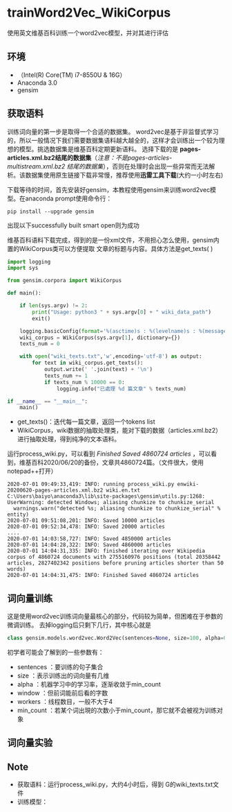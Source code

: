 # trainWord2Vec_WikiCorpus
使用英文维基百科训练一个word2vec模型，并对其进行评估
## 环境
- （Intel(R) Core(TM) i7-8550U & 16G）
- Anaconda 3.0
- gensim

## 获取语料


训练词向量的第一步是取得一个合适的数据集。
word2vec是基于非监督式学习的，所以一般情况下我们需要数据集语料越大越全的，这样才会训练出一个较为理想的模型。挑选数据集是维基百科定期更新语料。
选择下载的是
**pages-articles.xml.bz2结尾的数据集**（*注意：不是pages-articles-multistream.xml.bz2 结尾的数据集*），否则在处理时会出现一些异常而无法解析。该数据集使用原生链接下载非常慢，推荐使用**迅雷工具下载**(大约一小时左右)

下载等待的时间，首先安装好gensim，本教程使用gensim来训练word2vec模型。在anaconda prompt使用命令行：
```
pip install --upgrade gensim
```
出现以下successfully built smart open则为成功



维基百科语料下载完成，得到的是一份xml文件，不用担心怎么使用，gensim内置的WikiCorpus类可以方便提取
文章的标题与内容。具体方法是get_texts( )

```python
import logging
import sys

from gensim.corpora import WikiCorpus

def main():

    if len(sys.argv) != 2:
        print("Usage: python3 " + sys.argv[0] + " wiki_data_path")
        exit()

    logging.basicConfig(format='%(asctime)s : %(levelname)s : %(message)s', level=logging.INFO)
    wiki_corpus = WikiCorpus(sys.argv[1], dictionary={})
    texts_num = 0

    with open("wiki_texts.txt",'w',encoding='utf-8') as output:
        for text in wiki_corpus.get_texts():
            output.write(' '.join(text) + '\n')
            texts_num += 1
            if texts_num % 10000 == 0:
                logging.info("已處理 %d 篇文章" % texts_num)

if __name__ == "__main__":
    main()

```

- get_texts()：迭代每一篇文章，返回一个tokens list
- WikiCorpus，wiki数据的抽取处理类，能对下载的数据（articles.xml.bz2）进行抽取处理，得到纯净的文本语料。
 

运行process_wiki.py，可以看到 *Finished Saved 4860724 articles* ，可以看到，维基百科2020/06/20的备份，文章共4860724篇。（文件很大，使用notepad++打开）
```
2020-07-01 09:49:33,419: INFO: running process_wiki.py enwiki-20200620-pages-articles.xml.bz2 wiki.en.txt
C:\Users\baiyo\anaconda3\lib\site-packages\gensim\utils.py:1268: UserWarning: detected Windows; aliasing chunkize to chunkize_serial
  warnings.warn("detected %s; aliasing chunkize to chunkize_serial" % entity)
2020-07-01 09:51:08,201: INFO: Saved 10000 articles
2020-07-01 09:52:34,478: INFO: Saved 20000 articles
....
2020-07-01 14:03:58,727: INFO: Saved 4850000 articles
2020-07-01 14:04:28,322: INFO: Saved 4860000 articles
2020-07-01 14:04:31,335: INFO: finished iterating over Wikipedia corpus of 4860724 documents with 2755160976 positions (total 20358442 articles, 2827402342 positions before pruning articles shorter than 50 words)
2020-07-01 14:04:31,475: INFO: Finished Saved 4860724 articles
```

## 词向量训练

这是使用word2vec训练词向量最核心的部分，代码较为简单，但困难在于参数的微调训练。
去掉logging后只剩下几行，其中核心就是

```python
class gensim.models.word2vec.Word2Vec(sentences=None, size=100, alpha=0.025, window=5, min_count=5, max_vocab_size=None, sample=0.001, seed=1, workers=3, min_alpha=0.0001, sg=0, hs=0, negative=5, cbow_mean=1, hashfxn=<built-in function hash>, iter=5, null_word=0, trim_rule=None, sorted_vocab=1, batch_words=10000)
```
初学者可能会了解到的一些参数有：
- sentences ：要训练的句子集合
- size ：表示训练出的词向量有几维
- alpha ：机器学习中的学习率，逐渐收敛于min_count
- window ：但前词能前后看的字数
- workers ：线程数目，一般不大于4
- min_count ：若某个词出現的次数小于min_count，那它就不会被视为训练对象

## 词向量实验

## Note

- 获取语料：运行process_wiki.py，大约4小时后，得到 G的wiki_texts.txt文件
- 训练模型： 